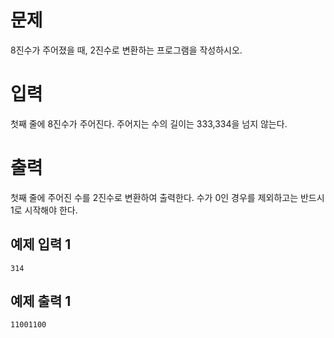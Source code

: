 문제
==========
8진수가 주어졌을 때, 2진수로 변환하는 프로그램을 작성하시오.

입력
========
첫째 줄에 8진수가 주어진다. 주어지는 수의 길이는 333,334을 넘지 않는다.

출력
=========
첫째 줄에 주어진 수를 2진수로 변환하여 출력한다. 수가 0인 경우를 제외하고는 반드시 1로 시작해야 한다.

예제 입력 1
----------
```
314
```
예제 출력 1 
-----------
```
11001100
```
